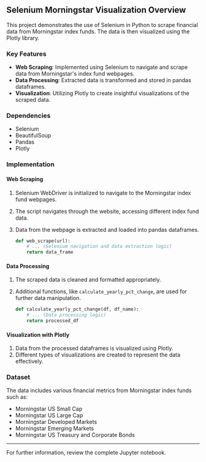 ## Selenium Morningstar Visualization Overview

This project demonstrates the use of Selenium in Python to scrape financial data from Morningstar index funds. The data is then visualized using the Plotly library.

### Key Features

- **Web Scraping**: Implemented using Selenium to navigate and scrape data from Morningstar's index fund webpages.
- **Data Processing**: Extracted data is transformed and stored in pandas dataframes.
- **Visualization**: Utilizing Plotly to create insightful visualizations of the scraped data.

### Dependencies

- Selenium
- BeautifulSoup
- Pandas
- Plotly

### Implementation

#### Web Scraping

1. Selenium WebDriver is initialized to navigate to the Morningstar index fund webpages.
2. The script navigates through the website, accessing different index fund data.
3. Data from the webpage is extracted and loaded into pandas dataframes.

   ```python
   def web_scrape(url):
       # ... (Selenium navigation and data extraction logic)
       return data_frame
   ```

#### Data Processing

1. The scraped data is cleaned and formatted appropriately.
2. Additional functions, like `calculate_yearly_pct_change`, are used for further data manipulation.

   ```python
   def calculate_yearly_pct_change(df, df_name):
       # ... (Data processing logic)
       return processed_df
   ```

#### Visualization with Plotly

1. Data from the processed dataframes is visualized using Plotly.
2. Different types of visualizations are created to represent the data effectively.

### Dataset

The data includes various financial metrics from Morningstar index funds such as:
- Morningstar US Small Cap
- Morningstar US Large Cap
- Morningstar Developed Markets
- Morningstar Emerging Markets
- Morningstar US Treasury and Corporate Bonds

---

For further information, review the complete Jupyter notebook.
